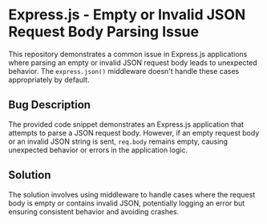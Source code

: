 # Express.js - Empty or Invalid JSON Request Body Parsing Issue

This repository demonstrates a common issue in Express.js applications where parsing an empty or invalid JSON request body leads to unexpected behavior. The `express.json()` middleware doesn't handle these cases appropriately by default.

## Bug Description
The provided code snippet demonstrates an Express.js application that attempts to parse a JSON request body.  However, if an empty request body or an invalid JSON string is sent, `req.body` remains empty, causing unexpected behavior or errors in the application logic.

## Solution
The solution involves using middleware to handle cases where the request body is empty or contains invalid JSON, potentially logging an error but ensuring consistent behavior and avoiding crashes.